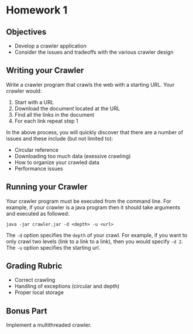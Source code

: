 # Homework 1

## Objectives 

* Develop a crawler application
* Consider the issues and tradeoffs with the various crawler design

## Writing your Crawler

Write a crawler program that crawls the web with a starting URL.  Your crawler would:

1. Start with a URL
2. Download the document located at the URL
3. Find all the links in the document
4. For each link repeat step 1

In the above process, you will quickly discover that there are a number of issues and these include (but not limited to):

* Circular reference
* Downloading too much data (exessive crawling)
* How to organize your crawled data 
* Performance issues

## Running your Crawler

Your crawler program must be executed from the command line. For example, if your crawler is a java program then it should take arguments and executed as followed:

```
java -jar crawler.jar -d <depth> -u <url>
```

The `-d` option specifies the `depth` of your crawl.  For example, if you want to only crawl two levels (link to a link to a link), then you would specify `-d 2`.  The `-u` option specifies the starting url.

## Grading Rubric

* Correct crawling
* Handling of exceptions (circular and depth)
* Proper local storage

## Bonus Part

Implement a multithreaded crawler.  

